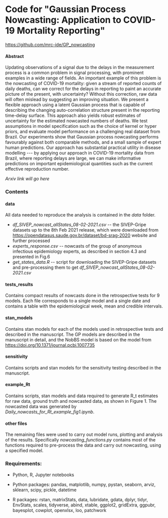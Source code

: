 # Code for "Gaussian Process Nowcasting: Application to COVID-19 Mortality Reporting"

https://github.com/mrc-ide/GP_nowcasting



#### Abstract

Updating observations of a signal due to the delays in the measurement process is a common problem in signal processing, with prominent examples in a wide range of fields. An important example of this problem is the nowcasting of COVID-19 mortality: given a stream of reported counts of daily deaths, can we correct for the delays in reporting to paint an accurate picture of the present, with uncertainty? Without this correction, raw data will often mislead by suggesting an improving situation. We present a flexible approach using a latent Gaussian process that is capable of describing the changing auto-correlation structure present in the reporting time-delay surface. This approach also yields robust estimates of uncertainty for the estimated nowcasted numbers of deaths. We test assumptions in model specification such as the choice of kernel or hyper priors, and evaluate model performance on a challenging real dataset from Brazil. Our experiments show that Gaussian process nowcasting performs favourably against both comparable methods, and a small sample of expert human predictions. Our approach has substantial practical utility in disease modelling --- by applying our approach in COVID-19 mortality data from Brazil, where reporting delays are large, we can make informative predictions on important epidemiological quantities such as the current effective reproduction number.

*Arxiv link will go here*

### Contents

#### data

All data needed to reproduce the analysis is contained in the *data* folder. 

- *df_SIVEP_nowcast_allStates_08-02-2021.csv* -- the SIVEP-Gripe datasets up to the 8th Feb 2021 release, which were downloaded from <https://opendatasus.saude.gov.br/dataset/bd-srag-2020> website and further processed
- *experts_response.csv* -- nowcasts of the group of anonymous infectious epidemiology experts, as described in section 4.3 and presented in Fig.6
- *get_states_data.R* -- script for downloading the SIVEP-Gripe datasets and pre-processing them to get *df_SIVEP_nowcast_allStates_08-02-2021.csv*

#### tests_results 

Contains compact results of nowcasts done in the retrospective tests for 9 models. Each file corresponds to a single model and a single date and contains a table with the epidemiological week, mean and credible intervals. 

#### stan_models

Contains stan models for each of the models used in retrospective tests and described in the manuscript. The GP models are described in the manuscript in detail, and the NobBS model is based on the  model from https://doi.org/10.1371/journal.pcbi.1007735

#### sensitivity

Contains scripts and stan models for the sensitivity testing described in the manuscript. 

#### example_Rt

Contains scripts, stan models and data required to generate R_t estimates for raw data, ground truth and nowcasted data, as shown in Figure 1. The nowcasted data was generated by *Daily_nowcasts_for_Rt_example_fig1.ipynb*. 

#### other files

The remaining files were used to carry out model runs, plotting and analysis of the results. Specifically *nowcasting_functions.py* contains most of the functions required to pre-process the data and carry out nowcasting, using a specified model.




### Requirements:

- Python, R, Jupyter notebooks

- Python packages: pandas, matplotlib, numpy, pystan, seaborn, arviz, sklearn, scipy, pickle, datetime

- R packages: rstan, matrixStats, data, lubridate, gdata, dplyr, tidyr, EnvStats, scales, tidyverse, abind, xtable, ggplot2, gridExtra, ggpubr, bayesplot, cowplot, openxlsx, loo, patchwork

